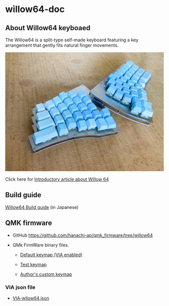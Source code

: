 # willow64-doc

## About Willow64 keyboaed

The Willow64 is a split-type self-made keyboard featuring a key arrangement that gently fits natural finger movements.

  <img src="img/img00.jpg" alt="Willow64" title="willow64 keyboard">


Click here for [Introductory article about Willow 64](https://coal.hatenablog.com/entry/2020/12/04/231923)

## Build guide

 [Willow64 Build guide](buildguide-willow64-r2.md)  (in Japanese) 


## QMK firmware

- GitHub
  https://github.com/hanachi-ap/qmk_firmware/tree/willow64


- QMk FirmWare binary files.

  - [Default keymap (VIA enabled)](https://github.com/hanachi-ap/qmk_firmware/releases/download/rev02-1/willow64_rev2_default.hex)

  - [Test keymap](https://github.com/hanachi-ap/qmk_firmware/releases/download/rev02-1/willow64_rev2_buildtest.hex)

  - [Author's custom keymap](https://github.com/hanachi-ap/qmk_firmware/releases/download/rev02-1/willow64_rev2_hanachi_custom.hex)

### VIA json file

  - [VIA-wllow64.json](https://github.com/hanachi-ap/willow64-doc/releases/download/releae01/VIA-wllow64.json)
  